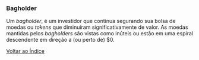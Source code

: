 ### Bagholder

Um _bagholder_, é um investidor que continua segurando sua bolsa de moedas ou _tokens_ que diminuíram significativamente de valor. As moedas mantidas pelos _bagholders_ são vistas como inúteis ou estão em uma espiral descendente em direção a (ou perto de) $0.

[Voltar ao Índice](../)